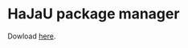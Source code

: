 # HaJaU package manager

Dowload [here](https://github.com/hajaulee/HaJaUManager/raw/main/app/release/app-release.apk).
